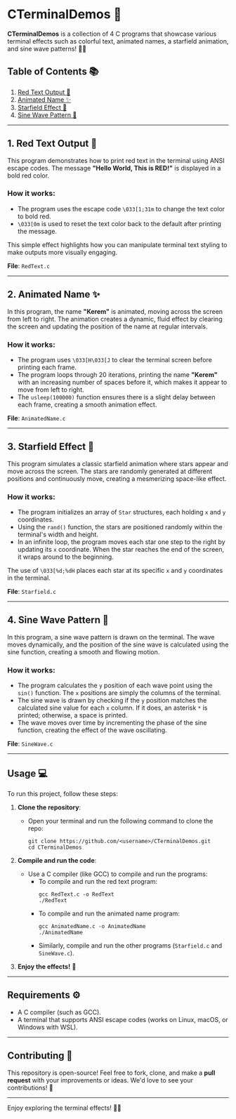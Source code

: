 # CTerminalDemos 🚀

**CTerminalDemos** is a collection of 4 C programs that showcase various terminal effects such as colorful text, animated names, a starfield animation, and sine wave patterns! 🎨✨

## Table of Contents 📚

1. [Red Text Output 🔴](RedText.c)
2. [Animated Name ✨](AnimatedName.c)
3. [Starfield Effect 🌌](Starfield.c)
4. [Sine Wave Pattern 🌊](SineWave.c)

---

## 1. Red Text Output 🔴

This program demonstrates how to print red text in the terminal using ANSI escape codes. The message **"Hello World, This is RED!"** is displayed in a bold red color.

### How it works:
- The program uses the escape code `\033[1;31m` to change the text color to bold red.
- `\033[0m` is used to reset the text color back to the default after printing the message.

This simple effect highlights how you can manipulate terminal text styling to make outputs more visually engaging.

**File**: `RedText.c`

---

## 2. Animated Name ✨

In this program, the name **"Kerem"** is animated, moving across the screen from left to right. The animation creates a dynamic, fluid effect by clearing the screen and updating the position of the name at regular intervals.

### How it works:
- The program uses `\033[H\033[J` to clear the terminal screen before printing each frame.
- The program loops through 20 iterations, printing the name **"Kerem"** with an increasing number of spaces before it, which makes it appear to move from left to right.
- The `usleep(100000)` function ensures there is a slight delay between each frame, creating a smooth animation effect.

**File**: `AnimatedName.c`

---

## 3. Starfield Effect 🌌

This program simulates a classic starfield animation where stars appear and move across the screen. The stars are randomly generated at different positions and continuously move, creating a mesmerizing space-like effect.

### How it works:
- The program initializes an array of `Star` structures, each holding `x` and `y` coordinates.
- Using the `rand()` function, the stars are positioned randomly within the terminal's width and height.
- In an infinite loop, the program moves each star one step to the right by updating its `x` coordinate. When the star reaches the end of the screen, it wraps around to the beginning.

The use of `\033[%d;%dH` places each star at its specific `x` and `y` coordinates in the terminal.

**File**: `Starfield.c`

---

## 4. Sine Wave Pattern 🌊

In this program, a sine wave pattern is drawn on the terminal. The wave moves dynamically, and the position of the sine wave is calculated using the sine function, creating a smooth and flowing motion.

### How it works:
- The program calculates the `y` position of each wave point using the `sin()` function. The `x` positions are simply the columns of the terminal.
- The sine wave is drawn by checking if the `y` position matches the calculated sine value for each `x` column. If it does, an asterisk `*` is printed; otherwise, a space is printed.
- The wave moves over time by incrementing the phase of the sine function, creating the effect of the wave oscillating.

**File**: `SineWave.c`

---

## Usage 💻

To run this project, follow these steps:

1. **Clone the repository**:
    - Open your terminal and run the following command to clone the repo:
      ```
      git clone https://github.com/<username>/CTerminalDemos.git
      cd CTerminalDemos
      ```

2. **Compile and run the code**:
    - Use a C compiler (like GCC) to compile and run the programs:
      - To compile and run the red text program:
        ```
        gcc RedText.c -o RedText
        ./RedText
        ```
      - To compile and run the animated name program:
        ```
        gcc AnimatedName.c -o AnimatedName
        ./AnimatedName
        ```
      - Similarly, compile and run the other programs (`Starfield.c` and `SineWave.c`).

3. **Enjoy the effects!** 🎉

---

## Requirements ⚙️

- A C compiler (such as GCC).
- A terminal that supports ANSI escape codes (works on Linux, macOS, or Windows with WSL).

---

## Contributing 🤝

This repository is open-source! Feel free to fork, clone, and make a **pull request** with your improvements or ideas. We'd love to see your contributions! 🌟

---

Enjoy exploring the terminal effects! 🌈✨
